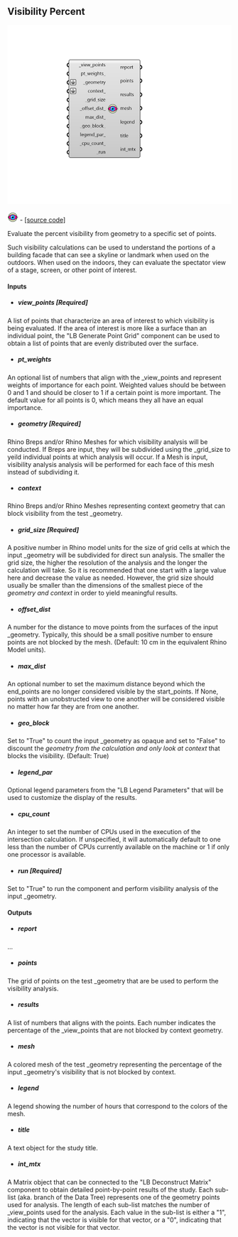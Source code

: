 ## Visibility Percent

![](../../images/components/Visibility_Percent.png)

![](../../images/icons/Visibility_Percent.png) - [[source code]](https://github.com/ladybug-tools/ladybug-grasshopper/blob/master/ladybug_grasshopper/src//LB%20Visibility%20Percent.py)


Evaluate the percent visibility from geometry to a specific set of points. 

Such visibility calculations can be used to understand the portions of a building facade that can see a skyline or landmark when used on the outdoors. When used on the indoors, they can evaluate the spectator view of a stage, screen, or other point of interest. 



#### Inputs
* ##### view_points [Required]
A list of points that characterize an area of interest to which visibility is being evaluated. If the area of interest is more like a surface than an individual point, the "LB Generate Point Grid" component can be used to obtain a list of points that are evenly distributed over the surface. 
* ##### pt_weights 
An optional list of numbers that align with the _view_points and represent weights of importance for each point.  Weighted values should be between 0 and 1 and should be closer to 1 if a certain point is more important. The default value for all points is 0, which means they all have an equal importance. 
* ##### geometry [Required]
Rhino Breps and/or Rhino Meshes for which visibility analysis will be conducted. If Breps are input, they will be subdivided using the _grid_size to yeild individual points at which analysis will occur. If a Mesh is input, visibility analysis analysis will be performed for each face of this mesh instead of subdividing it. 
* ##### context 
Rhino Breps and/or Rhino Meshes representing context geometry that can block visibility from the test _geometry. 
* ##### grid_size [Required]
A positive number in Rhino model units for the size of grid cells at which the input _geometry will be subdivided for direct sun analysis. The smaller the grid size, the higher the resolution of the analysis and the longer the calculation will take.  So it is recommended that one start with a large value here and decrease the value as needed. However, the grid size should usually be smaller than the dimensions of the smallest piece of the _geometry and context_ in order to yield meaningful results. 
* ##### offset_dist 
A number for the distance to move points from the surfaces of the input _geometry.  Typically, this should be a small positive number to ensure points are not blocked by the mesh. (Default: 10 cm in the equivalent Rhino Model units). 
* ##### max_dist 
An optional number to set the maximum distance beyond which the end_points are no longer considered visible by the start_points. If None, points with an unobstructed view to one another will be considered visible no matter how far they are from one another. 
* ##### geo_block 
Set to "True" to count the input _geometry as opaque and set to "False" to discount the _geometry from the calculation and only look at context_ that blocks the visibility. (Default: True) 
* ##### legend_par 
Optional legend parameters from the "LB Legend Parameters" that will be used to customize the display of the results. 
* ##### cpu_count 
An integer to set the number of CPUs used in the execution of the intersection calculation. If unspecified, it will automatically default to one less than the number of CPUs currently available on the machine or 1 if only one processor is available. 
* ##### run [Required]
Set to "True" to run the component and perform visibility analysis of the input _geometry. 

#### Outputs
* ##### report
... 
* ##### points
The grid of points on the test _geometry that are be used to perform the visibility analysis. 
* ##### results
A list of numbers that aligns with the points. Each number indicates the percentage of the _view_points that are not blocked by context geometry. 
* ##### mesh
A colored mesh of the test _geometry representing the percentage of the input _geometry's visibility that is not blocked by context. 
* ##### legend
A legend showing the number of hours that correspond to the colors of the mesh. 
* ##### title
A text object for the study title. 
* ##### int_mtx
A Matrix object that can be connected to the "LB Deconstruct Matrix" component to obtain detailed point-by-point results of the study. Each sub-list (aka. branch of the Data Tree) represents one of the geometry points used for analysis. The length of each sub-list matches the number of _view_points used for the analysis. Each value in the sub-list is either a "1", indicating that the vector is visible for that vector, or a "0", indicating that the vector is not visible for that vector. 